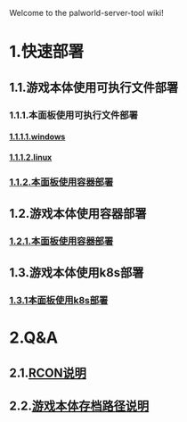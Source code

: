 Welcome to the palworld-server-tool wiki!
# 1.快速部署
## 1.1.游戏本体使用可执行文件部署
### 1.1.1.本面板使用可执行文件部署
#### [1.1.1.1.windows](./deploy/executable_executable_windows.md)
#### [1.1.1.2.linux](./deploy/executable_executable_linux.md)
### [1.1.2.本面板使用容器部署](./deploy/executable_container.md)
## 1.2.游戏本体使用容器部署
### [1.2.1.本面板使用容器部署](./deploy/container_container.md)
## 1.3.游戏本体使用k8s部署
### [1.3.1本面板使用k8s部署](./deploy/k8s_k8s.md)

# 2.Q&A
## 2.1.[RCON说明](./qa/rcon.md)
## 2.2.[游戏本体存档路径说明](./qa/save.md)
